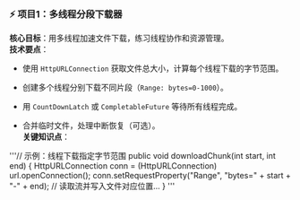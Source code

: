 ### ⚡️ 项目1：多线程分段下载器

**核心目标**：用多线程加速文件下载，练习线程协作和资源管理。  
**技术要点**：

- 使用 `HttpURLConnection` 获取文件总大小，计算每个线程下载的字节范围。
    
- 创建多个线程分别下载不同片段（`Range: bytes=0-1000`）。
    
- 用 `CountDownLatch` 或 `CompletableFuture` 等待所有线程完成。
    
- 合并临时文件，处理中断恢复（可选）。  
    **关键知识点**：

'''// 示例：线程下载指定字节范围
public void downloadChunk(int start, int end) {
    HttpURLConnection conn = (HttpURLConnection) url.openConnection();
    conn.setRequestProperty("Range", "bytes=" + start + "-" + end);
    // 读取流并写入文件对应位置...
}
'''
